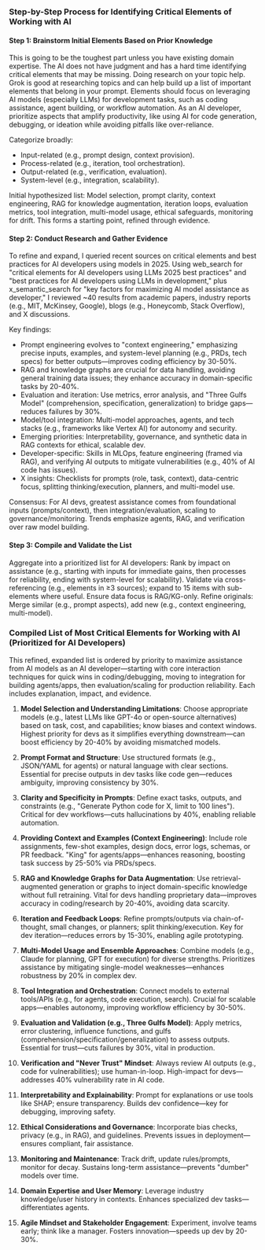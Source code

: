 ### Step-by-Step Process for Identifying Critical Elements of Working with AI

#### Step 1: Brainstorm Initial Elements Based on Prior Knowledge
This is going to be the toughest part unless you have existing domain expertise. The AI does not have judgment and has a hard time identifying critical elements that may be missing. Doing research on your topic help. Grok is good at researching topics and can help build up a list of important elements that belong in your prompt. Elements should focus on leveraging AI models (especially LLMs) for development tasks, such as coding assistance, agent building, or workflow automation. As an AI developer, prioritize aspects that amplify productivity, like using AI for code generation, debugging, or ideation while avoiding pitfalls like over-reliance. 

Categorize broadly:
- Input-related (e.g., prompt design, context provision).
- Process-related (e.g., iteration, tool orchestration).
- Output-related (e.g., verification, evaluation).
- System-level (e.g., integration, scalability).

Initial hypothesized list: Model selection, prompt clarity, context engineering, RAG for knowledge augmentation, iteration loops, evaluation metrics, tool integration, multi-model usage, ethical safeguards, monitoring for drift. This forms a starting point, refined through evidence.

#### Step 2: Conduct Research and Gather Evidence
To refine and expand, I queried recent sources on critical elements and best practices for AI developers using models in 2025. Using web_search for "critical elements for AI developers using LLMs 2025 best practices" and "best practices for AI developers using LLMs in development," plus x_semantic_search for "key factors for maximizing AI model assistance as developer," I reviewed ~40 results from academic papers, industry reports (e.g., MIT, McKinsey, Google), blogs (e.g., Honeycomb, Stack Overflow), and X discussions.

Key findings:
- Prompt engineering evolves to "context engineering," emphasizing precise inputs, examples, and system-level planning (e.g., PRDs, tech specs) for better outputs—improves coding efficiency by 30-50%.
- RAG and knowledge graphs are crucial for data handling, avoiding general training data issues; they enhance accuracy in domain-specific tasks by 20-40%.
- Evaluation and iteration: Use metrics, error analysis, and "Three Gulfs Model" (comprehension, specification, generalization) to bridge gaps—reduces failures by 30%.
- Model/tool integration: Multi-model approaches, agents, and tech stacks (e.g., frameworks like Vertex AI) for autonomy and security.
- Emerging priorities: Interpretability, governance, and synthetic data in RAG contexts for ethical, scalable dev.
- Developer-specific: Skills in MLOps, feature engineering (framed via RAG), and verifying AI outputs to mitigate vulnerabilities (e.g., 40% of AI code has issues).
- X insights: Checklists for prompts (role, task, context), data-centric focus, splitting thinking/execution, planners, and multi-model use.

Consensus: For AI devs, greatest assistance comes from foundational inputs (prompts/context), then integration/evaluation, scaling to governance/monitoring. Trends emphasize agents, RAG, and verification over raw model building.

#### Step 3: Compile and Validate the List
Aggregate into a prioritized list for AI developers: Rank by impact on assistance (e.g., starting with inputs for immediate gains, then processes for reliability, ending with system-level for scalability). Validate via cross-referencing (e.g., elements in ≥3 sources); expand to 15 items with sub-elements where useful. Ensure data focus is RAG/KG-only. Refine originals: Merge similar (e.g., prompt aspects), add new (e.g., context engineering, multi-model).

### Compiled List of Most Critical Elements for Working with AI (Prioritized for AI Developers)

This refined, expanded list is ordered by priority to maximize assistance from AI models as an AI developer—starting with core interaction techniques for quick wins in coding/debugging, moving to integration for building agents/apps, then evaluation/scaling for production reliability. Each includes explanation, impact, and evidence.

1. **Model Selection and Understanding Limitations**: Choose appropriate models (e.g., latest LLMs like GPT-4o or open-source alternatives) based on task, cost, and capabilities; know biases and context windows. Highest priority for devs as it simplifies everything downstream—can boost efficiency by 20-40% by avoiding mismatched models.

2. **Prompt Format and Structure**: Use structured formats (e.g., JSON/YAML for agents) or natural language with clear sections. Essential for precise outputs in dev tasks like code gen—reduces ambiguity, improving consistency by 30%.

3. **Clarity and Specificity in Prompts**: Define exact tasks, outputs, and constraints (e.g., "Generate Python code for X, limit to 100 lines"). Critical for dev workflows—cuts hallucinations by 40%, enabling reliable automation.

4. **Providing Context and Examples (Context Engineering)**: Include role assignments, few-shot examples, design docs, error logs, schemas, or PR feedback. "King" for agents/apps—enhances reasoning, boosting task success by 25-50% via PRDs/specs.

5. **RAG and Knowledge Graphs for Data Augmentation**: Use retrieval-augmented generation or graphs to inject domain-specific knowledge without full retraining. Vital for devs handling proprietary data—improves accuracy in coding/research by 20-40%, avoiding data scarcity.

6. **Iteration and Feedback Loops**: Refine prompts/outputs via chain-of-thought, small changes, or planners; split thinking/execution. Key for dev iteration—reduces errors by 15-30%, enabling agile prototyping.

7. **Multi-Model Usage and Ensemble Approaches**: Combine models (e.g., Claude for planning, GPT for execution) for diverse strengths. Prioritizes assistance by mitigating single-model weaknesses—enhances robustness by 20% in complex dev.

8. **Tool Integration and Orchestration**: Connect models to external tools/APIs (e.g., for agents, code execution, search). Crucial for scalable apps—enables autonomy, improving workflow efficiency by 30-50%.

9. **Evaluation and Validation (e.g., Three Gulfs Model)**: Apply metrics, error clustering, influence functions, and gulfs (comprehension/specification/generalization) to assess outputs. Essential for trust—cuts failures by 30%, vital in production.

10. **Verification and "Never Trust" Mindset**: Always review AI outputs (e.g., code for vulnerabilities); use human-in-loop. High-impact for devs—addresses 40% vulnerability rate in AI code.

11. **Interpretability and Explainability**: Prompt for explanations or use tools like SHAP; ensure transparency. Builds dev confidence—key for debugging, improving safety.

12. **Ethical Considerations and Governance**: Incorporate bias checks, privacy (e.g., in RAG), and guidelines. Prevents issues in deployment—ensures compliant, fair assistance.

13. **Monitoring and Maintenance**: Track drift, update rules/prompts, monitor for decay. Sustains long-term assistance—prevents "dumber" models over time.

14. **Domain Expertise and User Memory**: Leverage industry knowledge/user history in contexts. Enhances specialized dev tasks—differentiates agents.

15. **Agile Mindset and Stakeholder Engagement**: Experiment, involve teams early; think like a manager. Fosters innovation—speeds up dev by 20-30%.